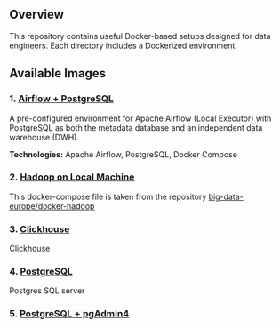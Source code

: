 ## Overview
This repository contains useful Docker-based setups designed for data engineers. Each directory includes a Dockerized environment.

## Available Images
### 1. [Airflow + PostgreSQL](./airflow-postgres/README.md)
A pre-configured environment for Apache Airflow (Local Executor) with PostgreSQL as both the metadata database and an independent data warehouse (DWH).

**Technologies:** Apache Airflow, PostgreSQL, Docker Compose

### 2. [Hadoop on Local Machine](./docker-hadoop/README.md) 
This docker-compose file is taken from the repository [big-data-europe/docker-hadoop](https://github.com/big-data-europe/docker-hadoop)

### 3. [Clickhouse](./clickhouse/README.md)
Clickhouse

### 4. [PostgreSQL](./postgres/README.md)
Postgres SQL server 

### 5. [PostgreSQL + pgAdmin4](./postgres-pgadmin/docker-compose.yaml)